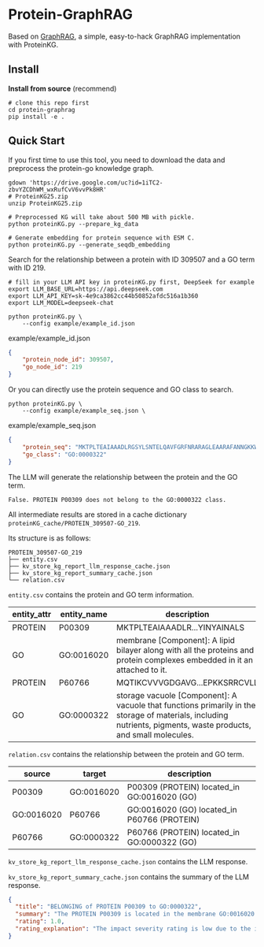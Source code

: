 # Protein-GraphRAG

Based on [GraphRAG](https://github.com/gusye1234/nano-graphrag), a simple, easy-to-hack GraphRAG implementation with ProteinKG.

## Install

**Install from source** (recommend)

```shell
# clone this repo first
cd protein-graphrag
pip install -e .
```

## Quick Start

If you first time to use this tool, you need to download the data and preprocess the protein-go knowledge graph.

```shell
gdown 'https://drive.google.com/uc?id=1iTC2-zbvYZCDhWM_wxRufCvV6vvPk8HR'
# ProteinKG25.zip
unzip ProteinKG25.zip

# Preprocessed KG will take about 500 MB with pickle.
python proteinKG.py --prepare_kg_data

# Generate embedding for protein sequence with ESM C.
python proteinKG.py --generate_seqdb_embedding
```

Search for the relationship between a protein with ID 309507 and a GO term with ID 219.
```shell
# fill in your LLM API key in proteinKG.py first, DeepSeek for example
export LLM_BASE_URL=https://api.deepseek.com
export LLM_API_KEY=sk-4e9ca3862cc44b50852afdc516a1b360
export LLM_MODEL=deepseek-chat

python proteinKG.py \
    --config example/example_id.json
```

example/example_id.json
```json
{
    "protein_node_id": 309507,
    "go_node_id": 219
}
```

Or you can directly use the protein sequence and GO class to search.
```shell
python proteinKG.py \
    --config example/example_seq.json \
```

example/example_seq.json
```json
{
    "protein_seq": "MKTPLTEAIAAADLRGSYLSNTELQAVFGRFNRARAGLEAARAFANNGKKWAEAAANHVYQKFPYTTQMQGPQYASTPEGKAKCVRDIDHYLRTISYCCVVGGTGPLDDYVVAGLKEFNSALGLSPSWYIAALEFVRDNHGLTGDVAGEANTYINYAINALS",
    "go_class": "GO:0000322"
}
```

The LLM will generate the relationship between the protein and the GO term.
```
False. PROTEIN P00309 does not belong to the GO:0000322 class.
```
All intermediate results are stored in a cache dictionary `proteinKG_cache/PROTEIN_309507-GO_219`.

Its structure is as follows:
```
PROTEIN_309507-GO_219
├── entity.csv
├── kv_store_kg_report_llm_response_cache.json
├── kv_store_kg_report_summary_cache.json
└── relation.csv
```

`entity.csv` contains the protein and GO term information.

|entity_attr|entity_name|description|
|---|---|---|
|PROTEIN|P00309|MKTPLTEAIAAADLR...YINYAINALS|
|GO|GO:0016020|membrane [Component]: A lipid bilayer along with all the proteins and protein complexes embedded in it an attached to it.|
|PROTEIN|P60766|MQTIKCVVVGDGAVG...EPKKSRRCVLL|
|GO|GO:0000322|storage vacuole [Component]: A vacuole that functions primarily in the storage of materials, including nutrients, pigments, waste products, and small molecules.|

`relation.csv` contains the relationship between the protein and GO term.

|source|target|description|
|---|---|---|
|P00309|GO:0016020|P00309 (PROTEIN) located_in GO:0016020 (GO)|
|GO:0016020|P60766|GO:0016020 (GO) located_in P60766 (PROTEIN)|
|P60766|GO:0000322|P60766 (PROTEIN) located_in GO:0000322 (GO)|

`kv_store_kg_report_llm_response_cache.json` contains the LLM response.

`kv_store_kg_report_summary_cache.json` contains the summary of the LLM response.

```json
{
  "title": "BELONGING of PROTEIN P00309 to GO:0000322",
  "summary": "The PROTEIN P00309 is located in the membrane GO:0016020. GO:0016020 is located in the PROTEIN P60766, which in turn is located in the storage vacuole GO:0000322. This path suggests a weak relationship between PROTEIN P00309 and the storage vacuole GO:0000322.",
  "rating": 1.0,
  "rating_explanation": "The impact severity rating is low due to the indirect path connecting PROTEIN P00309 to the storage vacuole GO:0000322, with an intermediate PROTEIN P60766."
}
```

